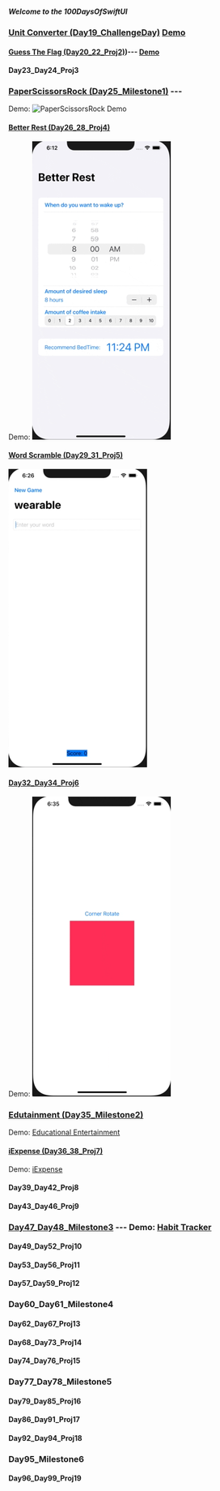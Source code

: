 ##### Welcome to the 100DaysOfSwiftUI 

### [Unit Converter (Day19_ChallengeDay)](https://www.hackingwithswift.com/100/swiftui/19)   [Demo](https://twitter.com/AlaacLux/status/1249741643529564162?s=20)
#### [Guess The Flag (Day20_22_Proj2)](https://www.hackingwithswift.com/100/swiftui/23))---     [Demo](Day20_Day22_Proj2/Demo/flag.gif)
#### Day23_Day24_Proj3
### [PaperScissorsRock (Day25_Milestone1)](https://www.hackingwithswift.com/guide/ios-swiftui/2/3/challenge) --- 
Demo: ![PaperScissorsRock Demo](Day25_Milestone1/Demo/PSR_demo_50.gif)
#### [Better Rest (Day26_28_Proj4)](https://www.hackingwithswift.com/100/swiftui/26)
Demo: ![BetterRest Demo](Day26_Day28_Proj4/Demo/betterRest.gif)
#### [Word Scramble  (Day29_31_Proj5)](https://www.hackingwithswift.com/100/swiftui/29)  
![Demo](Day29_Day31_Proj5/Demo/wordScramble.gif)
#### [Day32_Day34_Proj6](https://www.hackingwithswift.com/100/swiftui/32)
Demo: ![Animation](Day32_Day34_Proj6/Demo/Animation.gif)
### [Edutainment (Day35_Milestone2)](https://www.hackingwithswift.com/guide/ios-swiftui/3/3/challenge)      
Demo: [Educational Entertainment](Day35_Milestone2_Edutainment/Demo/edutainment.gif)
#### [iExpense (Day36_38_Proj7)](https://www.hackingwithswift.com/100/swiftui/36)
Demo: [iExpense](Day36_Day38_Proj7/Demo/iExpense.gif)
#### Day39_Day42_Proj8
#### Day43_Day46_Proj9
### [Day47_Day48_Milestone3](https://www.hackingwithswift.com/100/swiftui/47) ---      Demo: [Habit Tracker](https://twitter.com/AlaacLux/status/1288945571982712834)
#### Day49_Day52_Proj10
#### Day53_Day56_Proj11
#### Day57_Day59_Proj12
### Day60_Day61_Milestone4
#### Day62_Day67_Proj13
#### Day68_Day73_Proj14
#### Day74_Day76_Proj15
### Day77_Day78_Milestone5
#### Day79_Day85_Proj16
#### Day86_Day91_Proj17
#### Day92_Day94_Proj18
### Day95_Milestone6
#### Day96_Day99_Proj19


